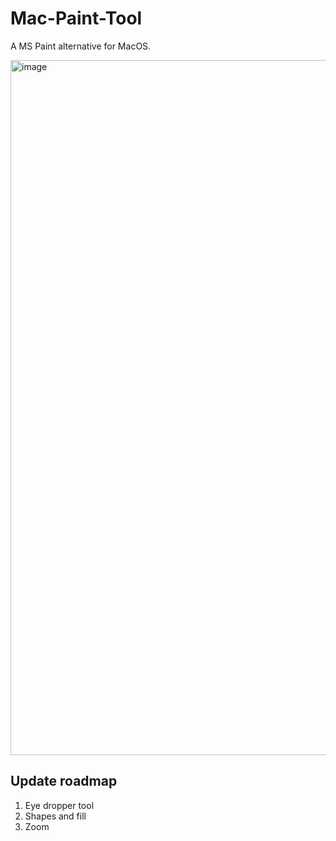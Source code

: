 # Mac-Paint-Tool

A MS Paint alternative for MacOS.

<img width="1112" alt="image" src="https://github.com/michaelzixizhou/Mac-Paint-Tool/assets/106829824/13f5311f-83a4-4ee1-8e59-7f6cba8d1aae">

## Update roadmap

<ol>
    <li>Eye dropper tool</li>
    <li>Shapes and fill</li>
    <li>Zoom</li>
</ol>


